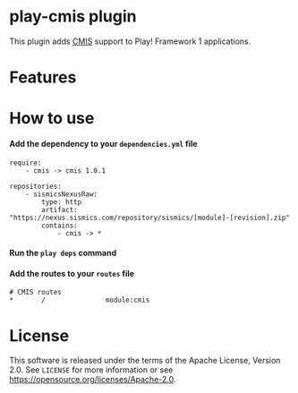 # play-cmis plugin

This plugin adds [CMIS](https://en.wikipedia.org/wiki/Content_Management_Interoperability_Services) support to Play! Framework 1 applications.

# Features

# How to use

####  Add the dependency to your `dependencies.yml` file

```
require:
    - cmis -> cmis 1.0.1

repositories:
    - sismicsNexusRaw:
        type: http
        artifact: "https://nexus.sismics.com/repository/sismics/[module]-[revision].zip"
        contains:
            - cmis -> *

```
####  Run the `play deps` command
####  Add the routes to your `routes` file

```
# CMIS routes
*       /               module:cmis
```

# License

This software is released under the terms of the Apache License, Version 2.0. See `LICENSE` for more
information or see <https://opensource.org/licenses/Apache-2.0>.
